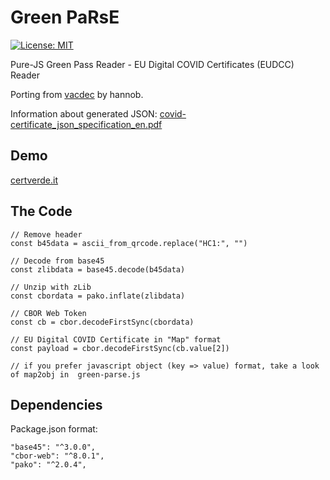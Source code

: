 Green PaRsE
===

[![License: MIT](https://img.shields.io/badge/License-MIT-yellow.svg)](https://opensource.org/licenses/MIT)

Pure-JS Green Pass Reader - EU Digital COVID Certificates (EUDCC) Reader

Porting from [vacdec](https://github.com/hannob/vacdec) by hannob.

Information about generated JSON: [covid-certificate_json_specification_en.pdf]( https://ec.europa.eu/health/sites/default/files/ehealth/docs/covid-certificate_json_specification_en.pdf)

## Demo

[certverde.it](https://certverde.it)

## The Code

```
// Remove header
const b45data = ascii_from_qrcode.replace("HC1:", "")

// Decode from base45
const zlibdata = base45.decode(b45data)

// Unzip with zLib
const cbordata = pako.inflate(zlibdata)

// CBOR Web Token
const cb = cbor.decodeFirstSync(cbordata)

// EU Digital COVID Certificate in "Map" format
const payload = cbor.decodeFirstSync(cb.value[2])

// if you prefer javascript object (key => value) format, take a look of map2obj in  green-parse.js
```

## Dependencies

Package.json format:

```
"base45": "^3.0.0",
"cbor-web": "^8.0.1",
"pako": "^2.0.4",
```




